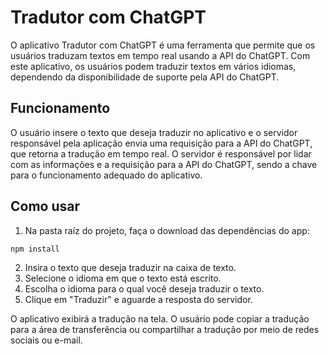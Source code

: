# Tradutor com ChatGPT

O aplicativo Tradutor com ChatGPT é uma ferramenta que permite que os usuários traduzam textos em tempo real usando a API do ChatGPT. Com este aplicativo, os usuários podem traduzir textos em vários idiomas, dependendo da disponibilidade de suporte pela API do ChatGPT.

## Funcionamento

O usuário insere o texto que deseja traduzir no aplicativo e o servidor responsável pela aplicação envia uma requisição para a API do ChatGPT, que retorna a tradução em tempo real. O servidor é responsável por lidar com as informações e a requisição para a API do ChatGPT, sendo a chave para o funcionamento adequado do aplicativo.

## Como usar

1. Na pasta raíz do projeto, faça o download das dependências do app:
```
npm install
```
2. Insira o texto que deseja traduzir na caixa de texto.
3. Selecione o idioma em que o texto está escrito.
4. Escolha o idioma para o qual você deseja traduzir o texto.
5. Clique em "Traduzir" e aguarde a resposta do servidor.

O aplicativo exibirá a tradução na tela. O usuário pode copiar a tradução para a área de transferência ou compartilhar a tradução por meio de redes sociais ou e-mail.
